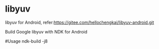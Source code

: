 # libyuv
libyuv for Android, refer:https://gitee.com/hellochengkai/libyuv-android.git

Build Google libyuv with NDK for Android

#Usage ndk-build -j8
